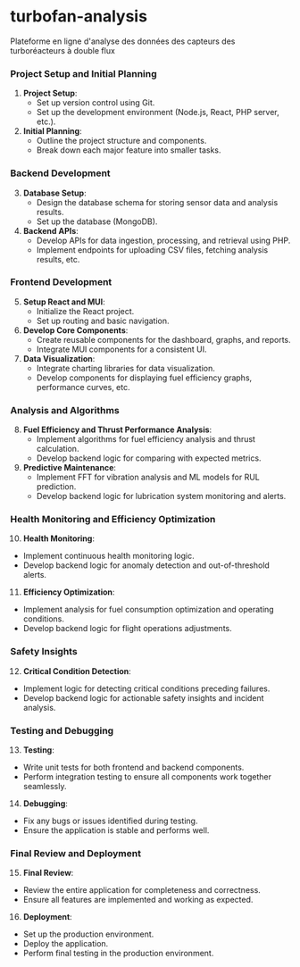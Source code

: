 # turbofan-analysis
Plateforme en ligne d'analyse des données des capteurs des turboréacteurs à double flux

### Project Setup and Initial Planning
1. **Project Setup**:
   - Set up version control using Git.
   - Set up the development environment (Node.js, React, PHP server, etc.).
2. **Initial Planning**:
   - Outline the project structure and components.
   - Break down each major feature into smaller tasks.

### Backend Development
3. **Database Setup**:
   - Design the database schema for storing sensor data and analysis results.
   - Set up the database (MongoDB).
4. **Backend APIs**:
   - Develop APIs for data ingestion, processing, and retrieval using PHP.
   - Implement endpoints for uploading CSV files, fetching analysis results, etc.

### Frontend Development
5. **Setup React and MUI**:
   - Initialize the React project.
   - Set up routing and basic navigation.
6. **Develop Core Components**:
   - Create reusable components for the dashboard, graphs, and reports.
   - Integrate MUI components for a consistent UI.
7. **Data Visualization**:
   - Integrate charting libraries for data visualization.
   - Develop components for displaying fuel efficiency graphs, performance curves, etc.

### Analysis and Algorithms
8. **Fuel Efficiency and Thrust Performance Analysis**:
   - Implement algorithms for fuel efficiency analysis and thrust calculation.
   - Develop backend logic for comparing with expected metrics.
9. **Predictive Maintenance**:
   - Implement FFT for vibration analysis and ML models for RUL prediction.
   - Develop backend logic for lubrication system monitoring and alerts.

### Health Monitoring and Efficiency Optimization
10. **Health Monitoring**:
   - Implement continuous health monitoring logic.
   - Develop backend logic for anomaly detection and out-of-threshold alerts.
11. **Efficiency Optimization**:
   - Implement analysis for fuel consumption optimization and operating conditions.
   - Develop backend logic for flight operations adjustments.

### Safety Insights
12. **Critical Condition Detection**:
   - Implement logic for detecting critical conditions preceding failures.
   - Develop backend logic for actionable safety insights and incident analysis.

### Testing and Debugging
13. **Testing**:
   - Write unit tests for both frontend and backend components.
   - Perform integration testing to ensure all components work together seamlessly.
14. **Debugging**:
   - Fix any bugs or issues identified during testing.
   - Ensure the application is stable and performs well.

### Final Review and Deployment
15. **Final Review**:
   - Review the entire application for completeness and correctness.
   - Ensure all features are implemented and working as expected.
16. **Deployment**:
   - Set up the production environment.
   - Deploy the application.
   - Perform final testing in the production environment.
